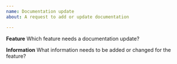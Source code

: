 ```yaml
---
name: Documentation update
about: A request to add or update documentation

---
```


**Feature**
Which feature needs a documentation update?

**Information**
What information needs to be added or changed for the feature?